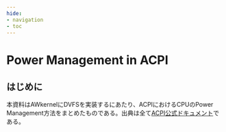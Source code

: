 ```yaml
---
hide:
- navigation
- toc
---
```


# Power Management in ACPI

## はじめに

本資料はAWkernelにDVFSを実装するにあたり、ACPIにおけるCPUのPower Management方法をまとめたものである。出典は全て[ACPI公式ドキュメント](https://uefi.org/specs/ACPI/6.5/index.html)である。
